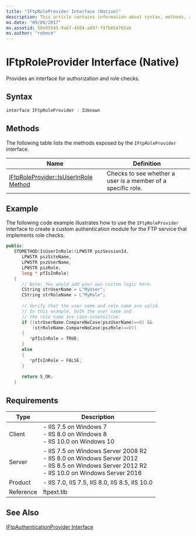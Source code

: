 ```yaml
---
title: "IFtpRoleProvider Interface (Native)"
description: This article contains information about syntax, methods, and requirements for the IFtpRoleProvider interface.
ms.date: "09/06/2017"
ms.assetid: 58e05545-9a67-4504-a897-f97b054765ab
ms.author: "robmcm"
---
```


# IFtpRoleProvider Interface (Native)

Provides an interface for authorization and role checks. 
 
## Syntax 
 
```cpp 
interface IFtpRoleProvider : IUknown 
``` 
 
## Methods 

The following table lists the methods exposed by the `IFtpRoleProvider` interface. 
 
|Name|Definition|
|---|---|
|[IFtpRoleProvider::IsUserInRole Method](../../ftp-extensibility-reference/native-code-api-reference/iftproleprovider-isuserinrole-method.md)|Checks to see whether a user is a member of a specific role.| 
 
## Example 

The following code example illustrates how to use the `IFtpRoleProvider` interface to create a custom authentication module for the FTP service that implements role checks. 
 
```cpp 
public: 
   STDMETHOD(IsUserInRole)(LPWSTR pszSessionId, 
      LPWSTR pszSiteName, 
      LPWSTR pszUserName, 
      LPWSTR pszRole, 
      long * pfIsInRole) 
   { 
      // Note: You would add your own custom logic here. 
      CString strUserName = L"MyUser"; 
      CString strRoleName = L"MyRole"; 
 
      // Verify that the user name and role name are valid. 
      // In this example, both the user name and 
      // the role name are case-insensitive. 
      if ((strUserName.CompareNoCase(pszUserName)==0) && 
          (strRoleName.CompareNoCase(pszRole)==0)) 
      { 
         *pfIsInRole = TRUE; 
      } 
      else 
      { 
         *pfIsInRole = FALSE; 
      } 
 
      return S_OK; 
   } 
``` 
 
## Requirements 
 
|Type|Description|
|---|---|
|Client|- IIS 7.5 on Windows 7<br />- IIS 8.0 on Windows 8<br />- IIS 10.0 on Windows 10| 
|Server|- IIS 7.5 on Windows Server 2008 R2<br />- IIS 8.0 on Windows Server 2012<br />- IIS 8.5 on Windows Server 2012 R2<br />- IIS 10.0 on Windows Server 2016| 
|Product|- IIS 7.0, IIS 7.5, IIS 8.0, IIS 8.5, IIS 10.0| 
|Reference|ftpext.tlb| 
 
## See Also 

[IFtpAuthenticationProvider Interface](../../ftp-extensibility-reference/native-code-api-reference/iftpauthenticationprovider-interface-native.md)
